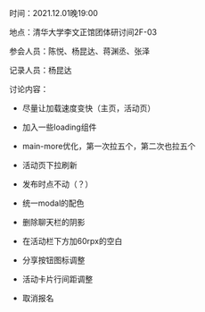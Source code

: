 时间：2021.12.01晚19:00

地点：清华大学李文正馆团体研讨间2F-03

参会人员：陈悦、杨昆达、蒋渊丞、张泽

记录人员：杨昆达

讨论内容：
- 尽量让加载速度变快（主页，活动页）
- 加入一些loading组件
- main-more优化，第一次拉五个，第二次也拉五个
- 活动页下拉刷新 
- 发布时点不动（？）
- 统一modal的配色
- 删除聊天栏的阴影
- 在活动栏下方加60rpx的空白 
- 分享按钮图标调整
- 活动卡片行间距调整



- 取消报名

